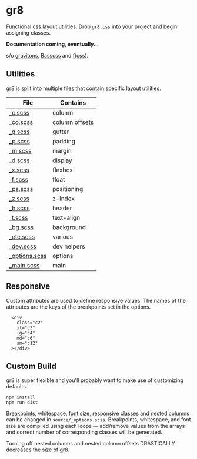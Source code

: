 # gr8

Functional css layout utilities. Drop `gr8.css` into your project and begin assigning classes.

**Documentation coming, eventually...**

s/o [gravitons](https://github.com/jxnblk/gravitons), [Basscss](http://basscss.com) and [f(css)](http://www.jon.gold/2015/07/functional-css/).

## Utilities

gr8 is split into multiple files that contain specific layout utilities.

File | Contains
--- | ---
[_c.scss](https://github.com/jongacnik/gr8/blob/master/source/_c.scss) | column
[_co.scss](https://github.com/jongacnik/gr8/blob/master/source/_co.scss) | column offsets
[_g.scss](https://github.com/jongacnik/gr8/blob/master/source/_g.scss) | gutter
[_p.scss](https://github.com/jongacnik/gr8/blob/master/source/_p.scss) | padding
[_m.scss](https://github.com/jongacnik/gr8/blob/master/source/_m.scss) | margin
[_d.scss](https://github.com/jongacnik/gr8/blob/master/source/_d.scss) | display
[_x.scss](https://github.com/jongacnik/gr8/blob/master/source/_x.scss) | flexbox
[_f.scss](https://github.com/jongacnik/gr8/blob/master/source/_f.scss) | float
[_ps.scss](https://github.com/jongacnik/gr8/blob/master/source/_ps.scss) | positioning
[_z.scss](https://github.com/jongacnik/gr8/blob/master/source/_z.scss) | z-index
[_h.scss](https://github.com/jongacnik/gr8/blob/master/source/_h.scss) | header
[_t.scss](https://github.com/jongacnik/gr8/blob/master/source/_t.scss) | text-align
[_bg.scss](https://github.com/jongacnik/gr8/blob/master/source/_bg.scss) | background
[_etc.scss](https://github.com/jongacnik/gr8/blob/master/source/_etc.scss) | various
[_dev.scss](https://github.com/jongacnik/gr8/blob/master/source/_dev.scss) | dev helpers
[_options.scss](https://github.com/jongacnik/gr8/blob/master/source/_options.scss) | options
[_main.scss](https://github.com/jongacnik/gr8/blob/master/source/main.scss) | main

## Responsive

Custom attributes are used to define responsive values. The names of the attributes are the keys of the breakpoints set in the options.

```
  <div
    class="c2"
    xl="c3"
    lg="c4"
    md="c6"
    sm="c12"
  ></div>
```

## Custom Build

gr8 is super flexible and you'll probably want to make use of customizing defaults.

```
npm install
npm run dist
```

Breakpoints, whitespace, font size, responsive classes and nested columns can be changed in `source/_options.scss`. Breakpoints, whitespace, and font size are compiled using each loops — add/remove values from the arrays and correct number of corresponding classes will be generated.

Turning off nested columns and nested column offsets DRASTICALLY decreases the size of gr8.
